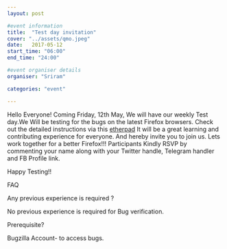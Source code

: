```yaml
---
layout: post

#event information
title:  "Test day invitation"
cover: "../assets/qmo.jpeg"
date:   2017-05-12
start_time: "06:00"
end_time: "24:00"

#event organiser details
organiser: "Sriram"

categories: "event"

---
```

Hello Everyone!
Coming Friday, 12th May, We will have our weekly Test day.We Will be testing for the bugs on the latest Firefox browsers. Check out the detailed instructions via this <a href="https://public.etherpad-mozilla.org/p/MozillaIN_QA_Firefox_54_Beta_7_Testday">etherpad</a>
It will be a great learning and contributing experience for everyone. And hereby invite you to join us. Lets work together for a better Firefox!!!
Participants Kindly RSVP by commenting your name along with your Twitter handle, Telegram handler and FB Profile link.

Happy Testing!!


FAQ

Any previous experience is required ?

No previous experience is required for Bug verification.

Prerequisite?

Bugzilla Account- to access bugs.
